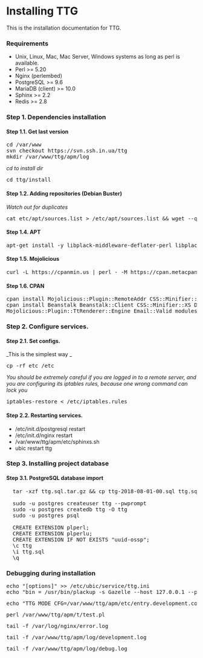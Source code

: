 # Installing TTG

This is the installation documentation for TTG.

### Requirements

* Unix, Linux, Mac, Mac Server, Windows systems as long as perl is available.
* Perl 			>= 5.20
* Nginx (perlembed)
* PostgreSQL 		>= 9.6
* MariaDB (client) 	>= 10.0
* Sphinx 		>= 2.2
* Redis 		>= 2.8

### Step 1. Dependencies installation

#### Step 1.1. Get last version

<pre>
cd /var/www
svn checkout https://svn.ssh.in.ua/ttg
mkdir /var/www/ttg/apm/log
</pre>

_cd to install dir_

<pre>
cd ttg/install
</pre>

#### Step 1.2. Adding repositories (Debian Buster)

_Watch out for duplicates_

<pre>
cat etc/apt/sources.list > /etc/apt/sources.list && wget --quiet -O - https://www.postgresql.org/media/keys/ACCC4CF8.asc | sudo apt-key add - && apt-get update && apt-get upgrade
</pre>

#### Step 1.4. APT
<pre>
apt-get install -y libplack-middleware-deflater-perl libplack-middleware-status-perl atop certbot cpp curl dirmngr g++ gcc geoip-database htop imagemagick iptables libbit-vector-perl libcarp-clan-perl libdate-calc-perl libdate-calc-xs-perl libdbd-mariadb-perl libdbd-mysql-perl libdbd-pg-perl libdbix-class-perl libemail-simple-perl libgpg-error-l10n libimage-magick-perl libimage-magick-perl libimage-magick-q16-perl libimage-magick-q16hdri-perl libimage-size-perl libio-socket-ssl-perl libmagickcore-6-arch-config libmagickcore-dev libmail-checkuser-perl libmail-sendmail-perl libmojo-jwt-perl libmojolicious-perl libmojolicious-perl libnet-ssleay-perl libnginx-mod-http-perl libpq-dev libpq5 libtemplate-perl libyaml-perl locate make mariadb-client-10.2 mc nginx-extras ntp perlmagick perlmagick postgresql-10 postgresql-client-10 postgresql-common postgresql-plperl-10 redis-server software-properties-common sphinxsearch sshfs subversion
</pre>

#### Step 1.5. Mojolicious
<pre>
curl -L https://cpanmin.us | perl - -M https://cpan.metacpan.org -n Mojolicious
</pre>

#### Step 1.6. CPAN
<pre>
cpan install Mojolicious::Plugin::RemoteAddr CSS::Minifier::XS Cpanel::JSON::XS DBIx::Class::Helper::Schema::QuoteNames DBIx::Class::Schema::Loader Data::Dumper::AutoEncode DateTime DateTime::Format::Pg EV Email::Sender::Simple Encode::JavaScript::UCS File::Slurp GD IO::Socket::SSL JSON::Parse JSON::XS LWP::Parallel::UserAgent LWP::Protocol::https Mail::CheckUser Math::Random::MT Method::Signatures Mojo Mojo::DynamicMethods Mojo::Hom Mojo::Home Mojo::JWT Mojo::Log Mojolicious Mojolicious::Commands Mojolicious::Lite common::sense Parse::AccessLog Proc::ProcessTable Mojolicious::Loader Mojolicious::Plugin Mojolicious::Plugin::Config Mojolicious::Plugin::RemoteAddr Mojolicious::Plugin::TtRenderer Mojolicious::Plugins Mojolicious::Sessions Moose Net::DNS::Native Net::SSLeay Redis::Fast SQL::Translator String::CamelCase Test::JSON::More UUID XML::SAX::ParserFactory Getopt::Long::Descriptive JSON::Any MooseX::Types MooseX::Types::JSON MooseX::Types::LoadableClass MooseX::Types::Path::Class Text::CSV DBIx::Class::Optional::Dependencies ExtUtils ExtUtils::XSBuilder YAML Test::Exception Sub::Uplevel Bit::Vector Date::Calc::XS Carp::Clan Data::Types Date::Calc Class::Singleton Encode::Detect::Detector Geo::IP HTML::TagFilter JSON JSON::Syck Log::Log4perl Mail::RFC822::Address latest Plack::Middleware::Deflater Plack::Handler::Gazelle
cpan install Beanstalk Beanstalk::Client CSS::Minifier::XS DBI DBIx::Class::Core DBIx::Class::Schema Data::Dumper::AutoEncode Data::Types DateTime DateTime::Format::Strptime DateTime::Locale Digest::HMAC_MD5 Email::Sender::Simple Email::Simple Encode::Detect File::Slurp File::Touch HTML::Entities HTML::TagFilter HTTP::Request HTTP::Request::Common IO::All Image::Magick JSON JSON::Parse JSON::Syck JSON::XS LWP::Parallel::UserAgent LWP::UserAgent List::Compare Log::Log4perl Mail::CheckUser Math::Random::MT Method::Signatures Method::Signatures::Simple Mojo::Base Mojo::JSON Mojo::JWT Mojolicious::Plugin Moose Moose::Role Net::OpenSSH OAuth2::Google::Plus OAuth2::Google::Plus::UserInfo Redis::Fast String::CamelCase UNIVERSAL::can URI UUID XML::SAX::ParserFactory latest nginx
Mojolicious::Plugin::TtRenderer::Engine Email::Valid modules
</pre>

### Step 2. Configure services.

#### Step 2.1. Set configs.

_This is the simplest way _

<pre>
cp -rf etc /etc
</pre>

_You should be extremely careful if you are logged in to a remote server, and you are configuring its iptables rules, because one wrong command can lock you_

<pre>
iptables-restore < /etc/iptables.rules
</pre>


#### Step 2.2. Restarting services.

* /etc/init.d/postgresql restart
* /etc/init.d/nginx restart
* /var/www/ttg/apm/etc/sphinxs.sh
* ubic restart ttg 

### Step 3. Installing project database

#### Step 3.1. PostgreSQL database import

<pre>
  tar -xzf ttg.sql.tar.gz && cp ttg-2018-08-01-00.sql ttg.sql

  sudo -u postgres createuser ttg --pwprompt
  sudo -u postgres createdb ttg -O ttg
  sudo -u postgres psql

  CREATE EXTENSION plperl;
  CREATE EXTENSION plperlu;
  CREATE EXTENSION IF NOT EXISTS "uuid-ossp";
  \c ttg
  \i ttg.sql
  \q
</pre>

### Debugging during installation

<pre>
echo "[options]" >> /etc/ubic/service/ttg.ini
echo "bin = /usr/bin/plackup -s Gazelle --host 127.0.0.1 --port 7273 --max-reqs-per-child 50000 -E development -a /var/www/ttg/apm/index.psgi" >> /etc/ubic/service/ttg.ini
</pre>

<pre>
echo "TTG_MODE_CFG=/var/www/ttg/apm/etc/entry.development.conf" >> /etc/enviroment
</pre>

<pre>
perl /var/www/ttg/apm/t/test.pl
</pre>

<pre>
tail -f /var/log/nginx/error.log
</pre>

<pre>
tail -f /var/www/ttg/apm/log/development.log
</pre>

<pre>
tail -f /var/www/ttg/apm/log/debug.log
</pre>
